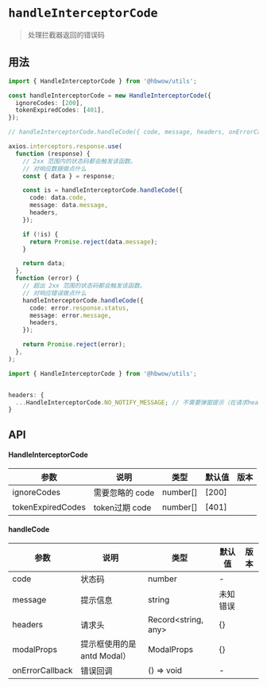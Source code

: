 # `handleInterceptorCode`

> 处理拦截器返回的错误码

## 用法

```ts
import { HandleInterceptorCode } from '@hbwow/utils';

const handleInterceptorCode = new HandleInterceptorCode({
  ignoreCodes: [200],
  tokenExpiredCodes: [401],
});

// handleInterceptorCode.handleCode({ code, message, headers, onErrorCallback, modalProps });

axios.interceptors.response.use(
  function (response) {
    // 2xx 范围内的状态码都会触发该函数。
    // 对响应数据做点什么
    const { data } = response;

    const is = handleInterceptorCode.handleCode({
      code: data.code,
      message: data.message,
      headers,
    });

    if (!is) {
      return Promise.reject(data.message);
    }

    return data;
  },
  function (error) {
    // 超出 2xx 范围的状态码都会触发该函数。
    // 对响应错误做点什么
    handleInterceptorCode.handleCode({
      code: error.response.status,
      message: error.message,
      headers,
    });

    return Promise.reject(error);
  },
);
```

```ts
import { HandleInterceptorCode } from '@hbwow/utils';


headers: {
  ...HandleInterceptorCode.NO_NOTIFY_MESSAGE; // 不需要弹窗提示（在请求headers里面添加）
}

```

## API

#### HandleInterceptorCode

| 参数              | 说明            | 类型     | 默认值 | 版本 |
| ----------------- | --------------- | -------- | ------ | ---- |
| ignoreCodes       | 需要忽略的 code | number[] | [200]  |      |
| tokenExpiredCodes | token过期 code  | number[] | [401]  |      |

#### handleCode

| 参数            | 说明                        | 类型                | 默认值   | 版本 |
| --------------- | --------------------------- | ------------------- | -------- | ---- |
| code            | 状态码                      | number              | -        |      |
| message         | 提示信息                    | string              | 未知错误 |      |
| headers         | 请求头                      | Record<string, any> | {}       |      |
| modalProps      | 提示框使用的是 antd Modal） | ModalProps          | {}       |      |
| onErrorCallback | 错误回调                    | () => void          | -        |      |
